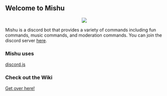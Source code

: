 ## Welcome to Mishu

<p align="center">
  <img src="https://s22.postimg.cc/4793un86p/Anime_girl_with_black_hair_vector_by_blue_rika-d4x4wc1_1.png">
</p>

Mishu is a discord bot that provides a variety of commands including fun commands, music commands, and moderation commands. You can join the discord server [here](https://discord.gg/cmq8E4k).

### Mishu uses

[discord.js](https://discord.js.org/#)

### Check out the Wiki
[Get over here!](https://github.com/nates15/Mishu/wiki/Commands)
